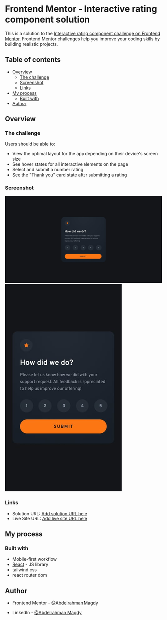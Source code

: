 # Frontend Mentor - Interactive rating component solution

This is a solution to the [Interactive rating component challenge on Frontend Mentor](https://www.frontendmentor.io/challenges/interactive-rating-component-koxpeBUmI). Frontend Mentor challenges help you improve your coding skills by building realistic projects.

## Table of contents

- [Overview](#overview)
  - [The challenge](#the-challenge)
  - [Screenshot](#screenshot)
  - [Links](#links)
- [My process](#my-process)
  - [Built with](#built-with)
- [Author](#author)

## Overview

### The challenge

Users should be able to:

- View the optimal layout for the app depending on their device's screen size
- See hover states for all interactive elements on the page
- Select and submit a number rating
- See the "Thank you" card state after submitting a rating

### Screenshot

![](src/frontned-mentor/design/desktop-design.jpg)
![](src/frontned-mentor/design/mobile-design.jpg)

### Links

- Solution URL: [Add solution URL here](https://www.frontendmentor.io/solutions/interactive-rating-component-navy-five-7amrXdWMGn)
- Live Site URL: [Add live site URL here](https://interactive-rating-component-navy-five.vercel.app/)

## My process

### Built with

- Mobile-first workflow
- [React](https://reactjs.org/) - JS library
- tailwind css
- react router dom

## Author

- Frontend Mentor - [@Abdelrahman Magdy](https://www.frontendmentor.io/profile/Abdelrahman-Magdy-Elawady)

- LinkedIn - [@Abdelrahman Magdy](www.linkedin.com/in/abdelrahman-magdy-el-awady)
